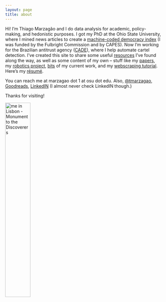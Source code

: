```yaml
---
layout: page
title: about
---
```


Hi! I’m Thiago Marzagão and I do data analysis for academic, policy-making, and hedonistic purposes. I got my PhD at the Ohio State University, where I mined news articles to create a [machine-coded democracy index](http://ssrn.com/abstract=2412325) (I was funded by the Fulbright Commission and by CAPES). Now I’m working for the Brazilian antitrust agency ([CADE](http://cade.gov.br/)), where I help automate cartel detection. I’ve created this site to share some useful [resources](http://thiagomarzagao.com/resources/) I’ve found along the way, as well as some content of my own – stuff like my [papers](http://thiagomarzagao.com/papers/), my [robotics project](https://github.com/thiagomarzagao/ev3py), [bits](http://thiagomarzagao.com/2015/12/14/classifying-government-expenditures/) of my current work, and my [webscraping tutorial](http://thiagomarzagao.com/resources#selenium). Here’s my [résumé](https://s3.amazonaws.com/thiagomarzagao/resume_ThiagoMarzagao.pdf).

You can reach me at marzagao dot 1 at osu dot edu. Also, [@tmarzagao](https://twitter.com/tmarzagao), [Goodreads](https://www.goodreads.com/review/list/45921922-thiago-marzag-o?shelf=read&sort=date_read), [LinkedIN](https://br.linkedin.com/in/thiago-marzag%C3%A3o-101084b0) (I almost never check LinkedIN though.)

Thanks for visiting!

<img src="http://i.imgur.com/7L0c53hl.jpg" title="me in Lisbon - Monument to the Discoverers" height="40%" width="40%" />
